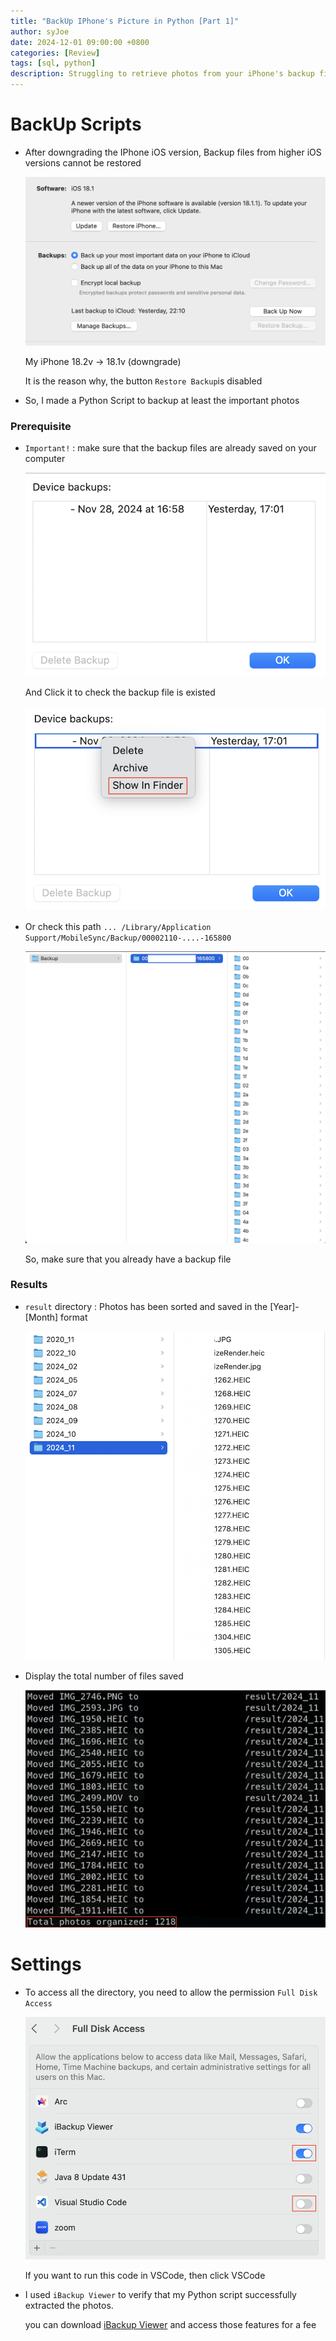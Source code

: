 ```yaml
---
title: "BackUp IPhone's Picture in Python [Part 1]"
author: syJoe
date: 2024-12-01 09:00:00 +0800
categories: [Review]
tags: [sql, python]
description: Struggling to retrieve photos from your iPhone's backup files? Learn how to efficiently extract and organize images using a powerful Python! Whether you're downgrading your iOS version or need to save specific photos, this step-by-step guide is tailored to help you handle iOS backup files
---
```


# BackUp Scripts

- After downgrading the IPhone iOS version, Backup files from higher iOS versions cannot be restored

    ![Alt text](../assets/img/blog/backup1.png)

    My iPhone 18.2v -> 18.1v (downgrade)
    
    It is the reason why, the button `Restore Backup`is disabled

- So, I made a Python Script to backup at least the important photos

### Prerequisite

- `Important!` : make sure that the backup files are already saved on your computer

    ![Alt text](../assets/img/blog/backup2.png)

    And Click it to check the backup file is existed

    ![Alt text](../assets/img/blog/backup4.png)

- Or check this path `... /Library/Application Support/MobileSync/Backup/00002110-....-165800`

    ![Alt text](../assets/img/blog/backup3.png)

    So, make sure that you already have a backup file

### Results

- `result` directory : Photos has been sorted and saved in the [Year]-[Month] format

    ![Alt text](../assets/img/blog/backupResult.png)

- Display the total number of files saved 

    ![Alt text](../assets/img/blog/backupResult2.png)

# Settings

- To access all the directory, you need to allow the permission `Full Disk Access`

    ![Alt text](../assets/img/blog/backupSettings.png)

    If you want to run this code in VSCode, then click VSCode

- I used `iBackup Viewer` to verify that my Python script successfully extracted the photos. 
    
    you can download [iBackup Viewer](https://www.imactools.com/iphonebackupviewer/) and access those features for a fee
